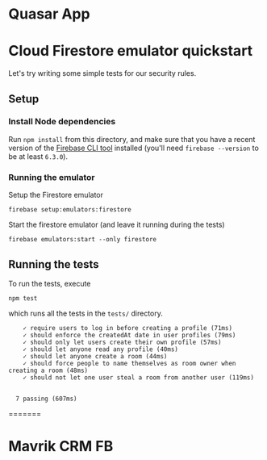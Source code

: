# Quasar App

# Cloud Firestore emulator quickstart

Let's try writing some simple tests for our security rules.

## Setup

### Install Node dependencies

Run `npm install` from this directory, and make sure that you have a recent
version of the [Firebase CLI tool](https://github.com/firebase/firebase-tools)
installed (you'll need `firebase --version` to be at least `6.3.0`).

### Running the emulator

Setup the Firestore emulator
```
firebase setup:emulators:firestore
```
Start the firestore emulator (and leave it running during the tests)
```
firebase emulators:start --only firestore
```

## Running the tests

To run the tests, execute
```
npm test
```
which runs all the tests in the `tests/` directory.

```
    ✓ require users to log in before creating a profile (71ms)
    ✓ should enforce the createdAt date in user profiles (79ms)
    ✓ should only let users create their own profile (57ms)
    ✓ should let anyone read any profile (40ms)
    ✓ should let anyone create a room (44ms)
    ✓ should force people to name themselves as room owner when creating a room (48ms)
    ✓ should not let one user steal a room from another user (119ms)


  7 passing (607ms)
```
=======
# Mavrik CRM FB
